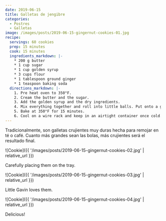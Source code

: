 ```yaml
---
date: 2019-06-15
title: Galletas de jengibre
categories:
  - Postres
  - Galletas
image: /images/posts/2019-06-15-gingernut-cookies-01.jpg
recipe:
  servings: 60 cookies
  prep: 15 minutes
  cook: 15 minutes
  ingredients_markdown: |-
    * 200 g butter
    * 1 cup sugar
    * 1 cup golden syrup
    * 3 cups flour
    * 1 tablespoon ground ginger
    * 1 teaspoon baking soda
  directions_markdown: |-
    1. Pre heat oven to 350°F.
    2. Cream the butter and the sugar.
    3. Add the golden syrup and the dry ingredients.
    4. Mix everything together and roll into little balls. Put onto a greased baking tray, pressing the balls down very slightly with a fork.
    5. Bake at 350°F for 15 minutes.
    6. Cool on a wire rack and keep in an airtight container once cold.
---
```

Tradicionalmente, son galletas crujientes muy duras hecha para remojar en té o café. Cuanto más grandes sean las bolas, más crujientes será el resultado final.

![Cookie]({{ '/images/posts/2019-06-15-gingernut-cookies-02.jpg' | relative_url }})

Carefully placing them on the tray.

![Cookie]({{ '/images/posts/2019-06-15-gingernut-cookies-03.jpg' | relative_url }})

Little Gavin loves them.

![Cookie]({{ '/images/posts/2019-06-15-gingernut-cookies-04.jpg' | relative_url }})

Delicious!
